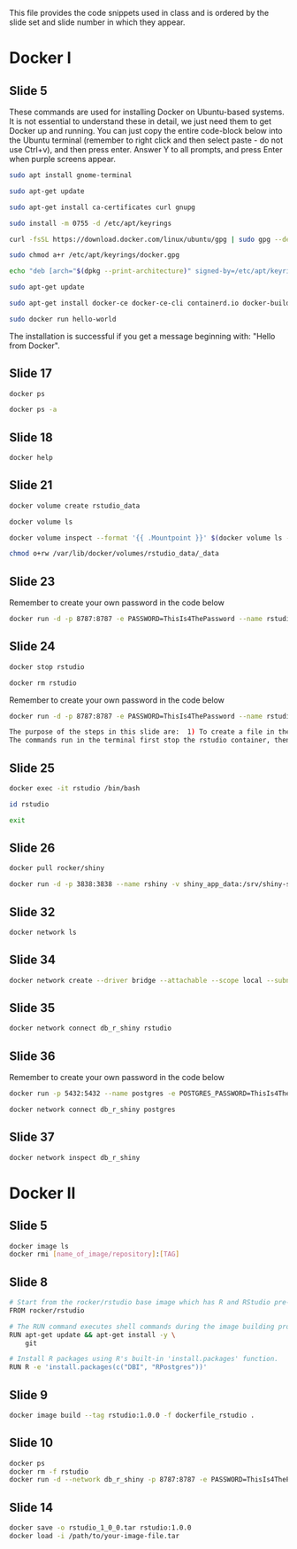 This file provides the code snippets used in class and is ordered by the slide set and slide number in which they appear. 

# Docker I
## Slide 5

These commands are used for installing Docker on Ubuntu-based systems. It is not essential to understand these in detail, we just need them to get Docker up and running.
You can just copy the entire code-block below into the Ubuntu terminal (remember to right click and then select paste - do not use Ctrl+v), and then press enter. 
Answer Y to all prompts, and press Enter when purple screens appear.

```bash
sudo apt install gnome-terminal

sudo apt-get update

sudo apt-get install ca-certificates curl gnupg

sudo install -m 0755 -d /etc/apt/keyrings

curl -fsSL https://download.docker.com/linux/ubuntu/gpg | sudo gpg --dearmor -o /etc/apt/keyrings/docker.gpg

sudo chmod a+r /etc/apt/keyrings/docker.gpg

echo "deb [arch="$(dpkg --print-architecture)" signed-by=/etc/apt/keyrings/docker.gpg] https://download.docker.com/linux/ubuntu "$(. /etc/os-release && echo "$VERSION_CODENAME")" stable" | sudo tee /etc/apt/sources.list.d/docker.list > /dev/null

sudo apt-get update

sudo apt-get install docker-ce docker-ce-cli containerd.io docker-buildx-plugin docker-compose-plugin

sudo docker run hello-world
```

The installation is successful if you get a message beginning with: "Hello from Docker". 

## Slide 17
```bash
docker ps
```
```bash
docker ps -a
```
## Slide 18
```bash
docker help
```
## Slide 21
```bash
docker volume create rstudio_data
```
```bash
docker volume ls
```
```bash
docker volume inspect --format '{{ .Mountpoint }}' $(docker volume ls -q)
```
```bash
chmod o+rw /var/lib/docker/volumes/rstudio_data/_data
```
## Slide 23
Remember to create your own password in the code below
```bash
docker run -d -p 8787:8787 -e PASSWORD=ThisIs4ThePassword --name rstudio -v rstudio_data:/home/rstudio rocker/rstudio
```
## Slide 24
```bash
docker stop rstudio
```
```bash
docker rm rstudio
```
Remember to create your own password in the code below
```bash
docker run -d -p 8787:8787 -e PASSWORD=ThisIs4ThePassword --name rstudio -v rstudio_data:/home/rstudio rocker/rstudio

The purpose of the steps in this slide are:  1) To create a file in the shared volume, 2) To see that a package installed manually in a container does not persist after the container is stopped, 3) To use FileZilla to locate a file in your Ubuntu directory. 
The commands run in the terminal first stop the rstudio container, then remove the rstudio container, and then runs the container again.

```
## Slide 25
```bash
docker exec -it rstudio /bin/bash
```

```bash
id rstudio
```
```bash
exit
```

## Slide 26 
```bash
docker pull rocker/shiny
```
```bash
docker run -d -p 3838:3838 --name rshiny -v shiny_app_data:/srv/shiny-server rocker/shiny
```

## Slide 32
```bash
docker network ls
```

## Slide 34
```bash
docker network create --driver bridge --attachable --scope local --subnet 10.0.42.0/24 --ip-range 10.0.42.128/25 db_r_shiny
```

## Slide 35
```bash
docker network connect db_r_shiny rstudio
```

## Slide 36
Remember to create your own password in the code below
```bash
docker run -p 5432:5432 --name postgres -e POSTGRES_PASSWORD=ThisIs4ThePassword -e POSTGRES_USER=postgres -d -v postgres_data:/var/lib/postgresql/data postgres
```
```bash
docker network connect db_r_shiny postgres
```

## Slide 37
```bash
docker network inspect db_r_shiny
```

# Docker II
## Slide 5
```bash
docker image ls
docker rmi [name_of_image/repository]:[TAG]
```
## Slide 8
```bash
# Start from the rocker/rstudio base image which has R and RStudio pre-installed
FROM rocker/rstudio

# The RUN command executes shell commands during the image building process.
RUN apt-get update && apt-get install -y \
	git

# Install R packages using R's built-in 'install.packages' function.
RUN R -e 'install.packages(c("DBI", "RPostgres"))'
```
## Slide 9
```bash
docker image build --tag rstudio:1.0.0 -f dockerfile_rstudio .
```
## Slide 10
```bash
docker ps
docker rm -f rstudio
docker run -d --network db_r_shiny -p 8787:8787 -e PASSWORD=ThisIs4ThePassword --name rstudio -v rstudio_data:/home/rstudio rstudio:1.0.0
```
## Slide 14
```bash
docker save -o rstudio_1_0_0.tar rstudio:1.0.0
docker load -i /path/to/your-image-file.tar
```


